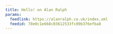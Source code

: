 ```yaml
---
title: Hello! on Alan Ralph
params:
  feedlink: https://alanralph.co.uk/index.xml
  feedid: 78e0c1e668c03612533fc89b376efba8
---
```

